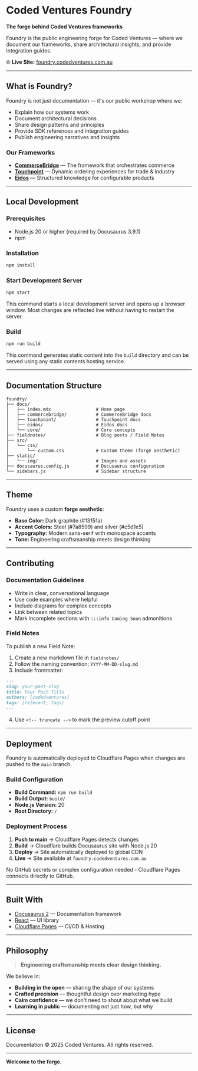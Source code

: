 # Coded Ventures Foundry

**The forge behind Coded Ventures frameworks**

Foundry is the public engineering forge for Coded Ventures — where we document our frameworks, share architectural insights, and provide integration guides.

🌐 **Live Site:** [foundry.codedventures.com.au](https://foundry.codedventures.com.au)

---

## What is Foundry?

Foundry is not just documentation — it's our public workshop where we:

- Explain how our systems work
- Document architectural decisions
- Share design patterns and principles
- Provide SDK references and integration guides
- Publish engineering narratives and insights

### Our Frameworks

- **[CommerceBridge](https://foundry.codedventures.io/commercebridge)** — The framework that orchestrates commerce
- **[Touchpoint](https://foundry.codedventures.io/touchpoint)** — Dynamic ordering experiences for trade & industry
- **[Eidos](https://foundry.codedventures.io/eidos)** — Structured knowledge for configurable products

---

## Local Development

### Prerequisites

- Node.js 20 or higher (required by Docusaurus 3.9.1)
- npm

### Installation

```bash
npm install
```

### Start Development Server

```bash
npm start
```

This command starts a local development server and opens up a browser window. Most changes are reflected live without having to restart the server.

### Build

```bash
npm run build
```

This command generates static content into the `build` directory and can be served using any static contents hosting service.

---

## Documentation Structure

```
foundry/
├── docs/
│   ├── index.mdx                 # Home page
│   ├── commercebridge/           # CommerceBridge docs
│   ├── touchpoint/               # Touchpoint docs
│   ├── eidos/                    # Eidos docs
│   └── core/                     # Core concepts
├── fieldnotes/                   # Blog posts / Field Notes
├── src/
│   └── css/
│       └── custom.css            # Custom theme (forge aesthetic)
├── static/
│   └── img/                      # Images and assets
├── docusaurus.config.js          # Docusaurus configuration
└── sidebars.js                   # Sidebar structure
```

---

## Theme

Foundry uses a custom **forge aesthetic**:

- **Base Color:** Dark graphite (#13151a)
- **Accent Colors:** Steel (#7a8599) and silver (#c5d1e5)
- **Typography:** Modern sans-serif with monospace accents
- **Tone:** Engineering craftsmanship meets design thinking

---

## Contributing

### Documentation Guidelines

- Write in clear, conversational language
- Use code examples where helpful
- Include diagrams for complex concepts
- Link between related topics
- Mark incomplete sections with `:::info Coming Soon` admonitions

### Field Notes

To publish a new Field Note:

1. Create a new markdown file in `fieldnotes/`
2. Follow the naming convention: `YYYY-MM-DD-slug.md`
3. Include frontmatter:

```markdown
---
slug: your-post-slug
title: Your Post Title
authors: [codedventures]
tags: [relevant, tags]
---
```

4. Use `<!-- truncate -->` to mark the preview cutoff point

---

## Deployment

Foundry is automatically deployed to Cloudflare Pages when changes are pushed to the `main` branch.

### Build Configuration

- **Build Command:** `npm run build`
- **Build Output:** `build/`
- **Node.js Version:** 20
- **Root Directory:** `/`

### Deployment Process

1. **Push to main** → Cloudflare Pages detects changes
2. **Build** → Cloudflare builds Docusaurus site with Node.js 20
3. **Deploy** → Site automatically deployed to global CDN
4. **Live** → Site available at `foundry.codedventures.com.au`

No GitHub secrets or complex configuration needed - Cloudflare Pages connects directly to GitHub.

---

## Built With

- [Docusaurus 2](https://docusaurus.io/) — Documentation framework
- [React](https://reactjs.org/) — UI library
- [Cloudflare Pages](https://pages.cloudflare.com/) — CI/CD & Hosting

---

## Philosophy

> **Engineering craftsmanship meets clear design thinking.**

We believe in:

- **Building in the open** — sharing the shape of our systems
- **Crafted precision** — thoughtful design over marketing hype
- **Calm confidence** — we don't need to shout about what we build
- **Learning in public** — documenting not just how, but why

---

## License

Documentation © 2025 Coded Ventures. All rights reserved.

---

**Welcome to the forge.**
